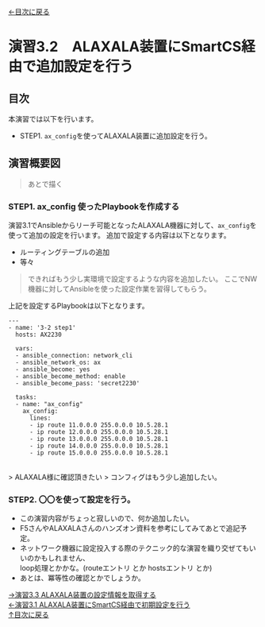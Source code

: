 [←目次に戻る](/README.md)
<br>
# 演習3.2　ALAXALA装置にSmartCS経由で追加設定を行う

## 目次
本演習では以下を行います。 
- STEP1. <code>ax_config</code>を使ってALAXALA装置に追加設定を行う。


## 演習概要図

> あとで描く

### STEP1. ax_config 使ったPlaybookを作成する

演習3.1でAnsibleからリーチ可能となったALAXALA機器に対して、<code>ax_config</code>を使って追加の設定を行います。
追加で設定する内容は以下となります。
- ルーティングテーブルの追加
- 等々
> できればもう少し実環境で設定するような内容を追加したい。
> ここでNW機器に対してAnsibleを使った設定作業を習得してもらう。


上記を設定するPlaybookは以下となります。
<br>
```
---
- name: '3-2 step1'
  hosts: AX2230
  
  vars:
  - ansible_connection: network_cli
  - ansible_network_os: ax
  - ansible_become: yes
  - ansible_become_method: enable
  - ansible_become_pass: 'secret2230'

  tasks:
  - name: "ax_config"
    ax_config:
      lines:
      - ip route 11.0.0.0 255.0.0.0 10.5.28.1 
      - ip route 12.0.0.0 255.0.0.0 10.5.28.1 
      - ip route 13.0.0.0 255.0.0.0 10.5.28.1 
      - ip route 14.0.0.0 255.0.0.0 10.5.28.1 
      - ip route 15.0.0.0 255.0.0.0 10.5.28.1 
```
<br>
> ALAXALA様に確認頂きたい
> コンフィグはもう少し追加したい。


### STEP2. 〇〇を使って設定を行う。

- この演習内容がちょっと寂しいので、何か追加したい。  
- F5さんやALAXALAさんのハンズオン資料を参考にしてみてあとで追記予定。  
- ネットワーク機器に設定投入する際のテクニック的な演習を織り交ぜてもいいのかもしれません、  
  loop処理とかかな。(routeエントリ とか hostsエントリ とか)
- あとは、冪等性の確認とかでしょうか。

[→演習3.3 ALAXALA装置の設定情報を取得する](/3.3-get_alaxala_device_information.md)    
[←演習3.1 ALAXALA装置にSmartCS経由で初期設定を行う](/3.1-initial_setup_the_alaxala_device_via_smartcs.md)    
[↑目次に戻る](/README.md)  

